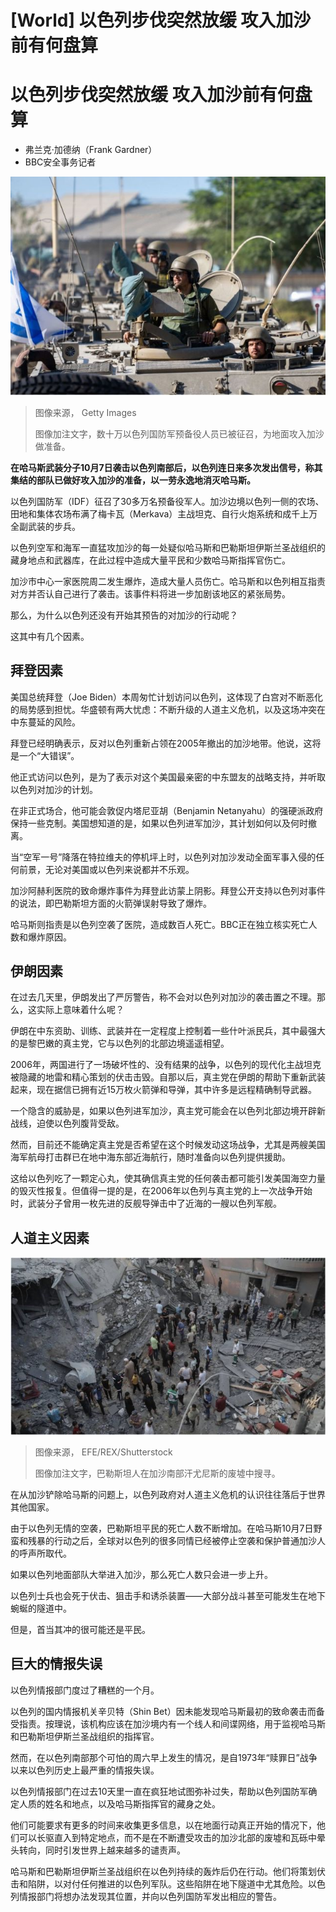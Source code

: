 # [World] 以色列步伐突然放缓 攻入加沙前有何盘算

#  以色列步伐突然放缓 攻入加沙前有何盘算

  * 弗兰克·加德纳（Frank Gardner） 
  * BBC安全事务记者 


![数十万以色列国防军预备役人员已被征召，为地面攻入加沙做准备。](_131471461_gettyimages-1741519473.jpg)

> 图像来源，  Getty Images
>
> 图像加注文字，数十万以色列国防军预备役人员已被征召，为地面攻入加沙做准备。

**在哈马斯武装分子10月7日袭击以色列南部后，以色列连日来多次发出信号，称其集结的部队已做好攻入加沙的准备，以一劳永逸地消灭哈马斯。**

以色列国防军（IDF）征召了30多万名预备役军人。加沙边境以色列一侧的农场、田地和集体农场布满了梅卡瓦（Merkava）主战坦克、自行火炮系统和成千上万全副武装的步兵。

以色列空军和海军一直猛攻加沙的每一处疑似哈马斯和巴勒斯坦伊斯兰圣战组织的藏身地点和武器库，在此过程中造成大量平民和少数哈马斯指挥官伤亡。

加沙市中心一家医院周二发生爆炸，造成大量人员伤亡。哈马斯和以色列相互指责对方并否认自己进行了袭击。该事件料将进一步加剧该地区的紧张局势。

那么，为什么以色列还没有开始其预告的对加沙的行动呢？

这其中有几个因素。

##  拜登因素


美国总统拜登（Joe Biden）本周匆忙计划访问以色列，这体现了白宫对不断恶化的局势感到担忧。华盛顿有两大忧虑：不断升级的人道主义危机，以及这场冲突在中东蔓延的风险。

拜登已经明确表示，反对以色列重新占领在2005年撤出的加沙地带。他说，这将是一个“大错误”。

他正式访问以色列，是为了表示对这个美国最亲密的中东盟友的战略支持，并听取以色列对加沙的计划。

在非正式场合，他可能会敦促内塔尼亚胡（Benjamin Netanyahu）的强硬派政府保持一些克制。美国想知道的是，如果以色列进军加沙，其计划如何以及何时撤离。

当“空军一号”降落在特拉维夫的停机坪上时，以色列对加沙发动全面军事入侵的任何前景，无论对美国或以色列来说都并不乐观。

加沙阿赫利医院的致命爆炸事件为拜登此访蒙上阴影。拜登公开支持以色列对事件的说法，即巴勒斯坦方面的火箭弹误射导致了爆炸。

哈马斯则指责是以色列空袭了医院，造成数百人死亡。BBC正在独立核实死亡人数和爆炸原因。

##  伊朗因素

在过去几天里，伊朗发出了严厉警告，称不会对以色列对加沙的袭击置之不理。那么，这实际上意味着什么呢？

伊朗在中东资助、训练、武装并在一定程度上控制着一些什叶派民兵，其中最强大的是黎巴嫩的真主党，它与以色列的北部边境遥遥相望。

2006年，两国进行了一场破坏性的、没有结果的战争，以色列的现代化主战坦克被隐藏的地雷和精心策划的伏击击毁。自那以后，真主党在伊朗的帮助下重新武装起来，现在据信已拥有近15万枚火箭弹和导弹，其中许多是远程精确制导武器。

一个隐含的威胁是，如果以色列进军加沙，真主党可能会在以色列北部边境开辟新战线，迫使以色列腹背受敌。

然而，目前还不能确定真主党是否希望在这个时候发动这场战争，尤其是两艘美国海军航母打击群已在地中海东部近海航行，随时准备向以色列提供援助。

这给以色列吃了一颗定心丸，使其确信真主党的任何袭击都可能引发美国海空力量的毁灭性报复。但值得一提的是，在2006年以色列与真主党的上一次战争开始时，武装分子曾用一枚先进的反舰导弹击中了近海的一艘以色列军舰。

##  人道主义因素

![巴勒斯坦人在加沙南部汗尤尼斯的废墟中搜寻](_131471466_gaza.jpg)

> 图像来源，  EFE/REX/Shutterstock
>
> 图像加注文字，巴勒斯坦人在加沙南部汗尤尼斯的废墟中搜寻。

在从加沙铲除哈马斯的问题上，以色列政府对人道主义危机的认识往往落后于世界其他国家。

由于以色列无情的空袭，巴勒斯坦平民的死亡人数不断增加。在哈马斯10月7日野蛮和残暴的行动之后，全球对以色列的很多同情已经被停止空袭和保护普通加沙人的呼声所取代。

如果以色列地面部队大举进入加沙，那么死亡人数只会进一步上升。

以色列士兵也会死于伏击、狙击手和诱杀装置——大部分战斗甚至可能发生在地下蜿蜒的隧道中。

但是，首当其冲的很可能还是平民。

##  巨大的情报失误

以色列情报部门度过了糟糕的一个月。

以色列的国内情报机关辛贝特（Shin Bet）因未能发现哈马斯最初的致命袭击而备受指责。按理说，该机构应该在加沙境内有一个线人和间谍网络，用于监视哈马斯和巴勒斯坦伊斯兰圣战组织的指挥官。

然而，在以色列南部那个可怕的周六早上发生的情况，是自1973年“赎罪日”战争以来以色列历史上最严重的情报失误。

以色列情报部门在过去10天里一直在疯狂地试图弥补过失，帮助以色列国防军确定人质的姓名和地点，以及哈马斯指挥官的藏身之处。

他们可能要求有更多的时间来收集更多信息，以在地面行动真正开始的情况下，他们可以长驱直入到特定地点，而不是在不断遭受攻击的加沙北部的废墟和瓦砾中晕头转向，同时引发世界上越来越多的谴责声。

哈马斯和巴勒斯坦伊斯兰圣战组织在以色列持续的轰炸后仍在行动。他们将策划伏击和陷阱，以对付任何推进的以色列军队。这些陷阱在地下隧道中尤其危险。以色列情报部门将想办法发现其位置，并向以色列国防军发出相应的警告。


